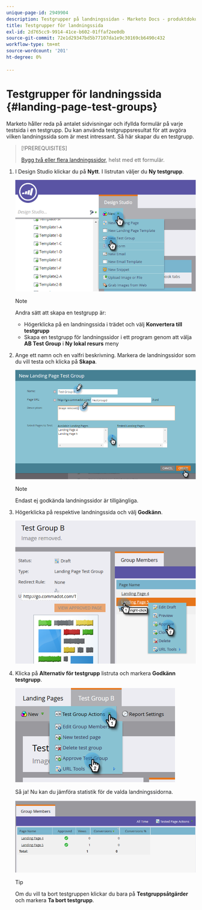 ```yaml
---
unique-page-id: 2949904
description: Testgrupper på landningssidan - Marketo Docs - produktdokumentation
title: Testgrupper för landningssida
exl-id: 2d765cc9-9914-41ce-b602-01ffaf2ee0db
source-git-commit: 72e1d29347bd5b77107da1e9c30169cb6490c432
workflow-type: tm+mt
source-wordcount: '201'
ht-degree: 0%

---
```


# Testgrupper för landningssida {#landing-page-test-groups}

Marketo håller reda på antalet sidvisningar och ifyllda formulär på varje testsida i en testgrupp. Du kan använda testgruppsresultat för att avgöra vilken landningssida som är mest intressant. Så här skapar du en testgrupp.

>[!PREREQUISITES]
>
>[Bygg två eller flera landningssidor](/help/marketo/getting-started/quick-wins/landing-page-with-a-form.md), helst med ett formulär.

1. I Design Studio klickar du på **Nytt**. I listrutan väljer du **Ny testgrupp**.

   ![](assets/image2015-8-5-13-3a32-3a50.png)

   >[!NOTE]
   >
   >Andra sätt att skapa en testgrupp är:
   >
   >* Högerklicka på en landningssida i trädet och välj **Konvertera till testgrupp**
   >* Skapa en testgrupp för landningssidor i ett program genom att välja **AB Test Group** i **Ny lokal resurs** meny


1. Ange ett namn och en valfri beskrivning. Markera de landningssidor som du vill testa och klicka på **Skapa**.

   ![](assets/image2015-8-5-13-3a39-3a10.png)

   >[!NOTE]
   >
   >Endast ej godkända landningssidor är tillgängliga.

1. Högerklicka på respektive landningssida och välj **Godkänn**.

   ![](assets/three-1.png)

1. Klicka på **Alternativ för testgrupp** listruta och markera **Godkänn testgrupp**.

   ![](assets/four-1.png)

   Så ja! Nu kan du jämföra statistik för de valda landningssidorna.

   ![](assets/five.png)

   >[!TIP]
   >
   >Om du vill ta bort testgruppen klickar du bara på **Testgruppsåtgärder** och markera **Ta bort testgrupp**.
